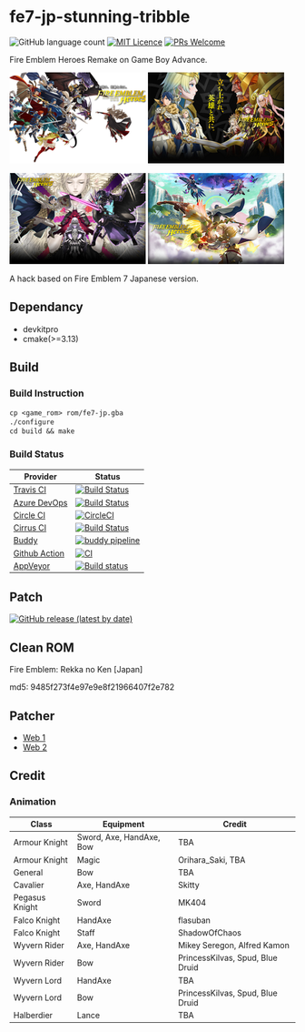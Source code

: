 # fe7-jp-stunning-tribble
![GitHub language count](https://img.shields.io/github/languages/count/laqieer/fe7-jp-stunning-tribble) [![MIT Licence](https://badges.frapsoft.com/os/mit/mit.svg?v=103)](https://opensource.org/licenses/mit-license.php) [![PRs Welcome](https://img.shields.io/badge/PRs-welcome-brightgreen.svg?style=flat-square)](http://makeapullrequest.com)

Fire Emblem Heroes Remake on Game Boy Advance.

![title_screen_book_1](res/gfx/raw/title_screen_book_1.png) ![title_screen_book_2](res/gfx/raw/title_screen_book_2.png)

![title_screen_book_3](res/gfx/raw/title_screen_book_3.png) ![title_screen_book_4](res/gfx/raw/title_screen_book_4.png)

A hack based on Fire Emblem 7 Japanese version.

## Dependancy
* devkitpro
* cmake(>=3.13)

## Build
### Build Instruction
```
cp <game_rom> rom/fe7-jp.gba
./configure
cd build && make
```

### Build Status

|Provider|Status|
|---|---|
|[Travis CI](https://travis-ci.org/)|[![Build Status](https://travis-ci.com/laqieer/fe7-jp-stunning-tribble.svg?branch=master)](https://travis-ci.com/laqieer/fe7-jp-stunning-tribble)|
|[Azure DevOps](https://azure.microsoft.com/en-us/services/devops/?nav=min)|[![Build Status](https://dev.azure.com/laqieer/fe7-jp-stunning-tribble/_apis/build/status/fe7-jp-stunning-tribble-CI?branchName=master)](https://dev.azure.com/laqieer/fe7-jp-stunning-tribble/_build/latest?definitionId=6&branchName=master)|
|[Circle CI](https://circleci.com/)|[![CircleCI](https://circleci.com/gh/laqieer/fe7-jp-stunning-tribble.svg?style=svg)](https://app.circleci.com/gh/laqieer/fe7-jp-stunning-tribble/pipelines)|
|[Cirrus CI](https://cirrus-ci.org/)|[![Build Status](https://api.cirrus-ci.com/github/laqieer/fe7-jp-stunning-tribble.svg)](https://cirrus-ci.com/github/laqieer/fe7-jp-stunning-tribble)|
|[Buddy](https://buddy.works/)|[![buddy pipeline](https://app.buddy.works/laqieer/fe7-jp-stunning-tribble/pipelines/pipeline/242079/badge.svg?token=04d9785a0636914175da8f17c5e66596a002faf43e68051077e30328eb070fe8 "buddy pipeline")](https://app.buddy.works/laqieer/fe7-jp-stunning-tribble/pipelines/pipeline/242079)|
|[Github Action](https://github.com/features/actions)|[![CI](https://github.com/laqieer/fe7-jp-stunning-tribble/workflows/CI/badge.svg)](https://github.com/laqieer/fe7-jp-stunning-tribble/actions?query=workflow%3ACI)|
|[AppVeyor](https://www.appveyor.com/)|[![Build status](https://ci.appveyor.com/api/projects/status/8ughy0knacki06k3/branch/master?svg=true&passingText=master%20-%20OK)](https://ci.appveyor.com/project/laqieer/fe7-jp-stunning-tribble/branch/master)|

## Patch
[![GitHub release (latest by date)](https://img.shields.io/github/v/release/laqieer/fe7-jp-stunning-tribble)](https://github.com/laqieer/fe7-jp-stunning-tribble/releases/latest)

## Clean ROM
Fire Emblem: Rekka no Ken \[Japan\]

md5: 9485f273f4e97e9e8f21966407f2e782

## Patcher
- [Web 1](https://www.marcrobledo.com/RomPatcher.js/)
- [Web 2](https://hack64.net/tools/patcher.php)

## Credit

### Animation

|Class|Equipment|Credit|
|---|---|---|
|Armour Knight|Sword, Axe, HandAxe, Bow|TBA|
|Armour Knight|Magic|Orihara_Saki, TBA|
|General|Bow|TBA|
|Cavalier|Axe, HandAxe|Skitty|
|Pegasus Knight|Sword|MK404|
|Falco Knight|HandAxe|flasuban|
|Falco Knight|Staff|ShadowOfChaos|
|Wyvern Rider|Axe, HandAxe|Mikey Seregon, Alfred Kamon|
|Wyvern Rider|Bow|PrincessKilvas, Spud, Blue Druid|
|Wyvern Lord|HandAxe|TBA|
|Wyvern Lord|Bow|PrincessKilvas, Spud, Blue Druid|
|Halberdier|Lance|TBA|
